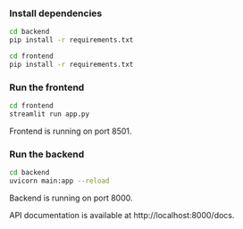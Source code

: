 ### Install dependencies

```bash
cd backend
pip install -r requirements.txt
```

```bash
cd frontend
pip install -r requirements.txt
```

### Run the frontend

```bash
cd frontend
streamlit run app.py
```

Frontend is running on port 8501.

### Run the backend

```bash
cd backend
uvicorn main:app --reload
```

Backend is running on port 8000.

API documentation is available at http://localhost:8000/docs.